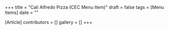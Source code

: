 +++
title = "Cali Alfredo Pizza (CEC Menu Item)"
draft = false
tags = [Menu Items]
date = ""

[Article]
contributors = []
gallery = []
+++